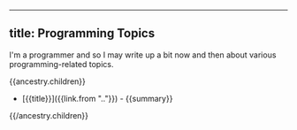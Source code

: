 ---
title: Programming Topics
----

I'm a programmer and so I may write up a bit now and then about various programming-related topics.

{{ancestry.children}}
* [{{title}}]({{link.from ".."}}) - {{summary}}

{{/ancestry.children}}
